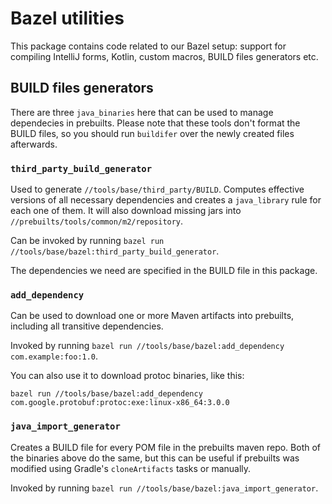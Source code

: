 # Bazel utilities

This package contains code related to our Bazel setup: support for compiling IntelliJ
forms, Kotlin, custom macros, BUILD files generators etc.

## BUILD files generators

There are three `java_binaries` here that can be used to manage dependecies in
prebuilts. Please note that these tools don't format the BUILD files, so you
should run `buildifer` over the newly created files afterwards.

### `third_party_build_generator`

Used to generate `//tools/base/third_party/BUILD`. Computes effective versions of
all necessary dependencies and creates a `java_library` rule for each one of
them. It will also download missing jars into `//prebuilts/tools/common/m2/repository`.

Can be invoked by running `bazel run //tools/base/bazel:third_party_build_generator`.

The dependencies we need are specified in the BUILD file in this package.

### `add_dependency`

Can be used to download one or more Maven artifacts into prebuilts, including
all transitive dependencies.
 
Invoked by running
`bazel run //tools/base/bazel:add_dependency com.example:foo:1.0`.

You can also use it to download protoc binaries, like this:

`bazel run //tools/base/bazel:add_dependency com.google.protobuf:protoc:exe:linux-x86_64:3.0.0`

### `java_import_generator`

Creates a BUILD file for every POM file in the prebuilts maven repo. Both of
the binaries above do the same, but this can be useful if prebuilts was
modified using Gradle's `cloneArtifacts` tasks or manually.

Invoked by running
`bazel run //tools/base/bazel:java_import_generator`.
